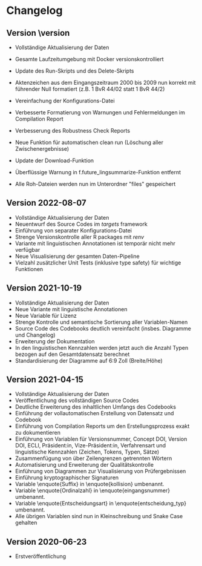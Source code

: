 
# Changelog


## Version \version

- Vollständige Aktualisierung der Daten
- Gesamte Laufzeitumgebung mit Docker versionskontrolliert
- Update des Run-Skripts und des Delete-Skripts



- Aktenzeichen aus dem Eingangszeitraum 2000 bis 2009 nun korrekt mit führender Null formatiert (z.B. 1 BvR 44/02 statt 1 BvR 44/2)
- Vereinfachung der Konfigurations-Datei
- Verbesserte Formatierung von Warnungen und Fehlermeldungen im Compilation Report
- Verbesserung des Robustness Check Reports
- Neue Funktion für automatischen clean run (Löschung aller Zwischenergebnisse)
- Update der Download-Funktion
- Überflüssige Warnung in f.future_lingsummarize-Funktion entfernt
- Alle Roh-Dateien werden nun im Unterordner "files" gespeichert



## Version 2022-08-07

- Vollständige Aktualisierung der Daten
- Neuentwurf des Source Codes im *targets* framework
- Einführung von separater Konfigurations-Datei
- Strenge Versionskontrolle aller R packages mit *renv*
- Variante mit linguistischen Annotationen ist temporär nicht mehr verfügbar
- Neue Visualisierung der gesamten Daten-Pipeline
- Vielzahl zusätzlicher Unit Tests (inklusive type safety) für wichtige Funktionen



## Version 2021-10-19

- Vollständige Aktualisierung der Daten
- Neue Variante mit linguistische Annotationen 
- Neue Variable für Lizenz
- Strenge Kontrolle und semantische Sortierung aller Variablen-Namen
- Source Code des Codebooks deutlich vereinfacht (insbes. Diagramme und Changelog)
- Erweiterung der Dokumentation
- In den linguistischen Kennzahlen werden jetzt auch die Anzahl Typen bezogen auf den Gesamtdatensatz berechnet
- Standardisierung der Diagramme auf 6:9 Zoll (Breite/Höhe) 



## Version 2021-04-15

- Vollständige Aktualisierung der Daten
- Veröffentlichung des vollständigen Source Codes
- Deutliche Erweiterung des inhaltlichen Umfangs des Codebooks
- Einführung der vollautomatischen Erstellung von Datensatz und Codebook
- Einführung von Compilation Reports um den Erstellungsprozess exakt zu dokumentieren
- Einführung von Variablen für Versionsnummer, Concept DOI, Version DOI, ECLI, Präsident:in, Vize-Präsident:in, Verfahrensart und linguistische Kennzahlen (Zeichen, Tokens, Typen, Sätze)
- Zusammenfügung von über Zeilengrenzen getrennten Wörtern
- Automatisierung und Erweiterung der Qualitätskontrolle
- Einführung von Diagrammen zur Visualisierung von Prüfergebnissen
- Einführung kryptographischer Signaturen
- Variable \enquote{Suffix} in \enquote{kollision} umbenannt.
- Variable \enquote{Ordinalzahl} in \enquote{eingangsnummer} umbenannt.
- Variable \enquote{Entscheidungsart} in \enquote{entscheidung\_typ} umbenannt.
- Alle übrigen Variablen sind nun in Kleinschreibung und Snake Case gehalten



## Version 2020-06-23

- Erstveröffentlichung

